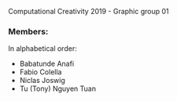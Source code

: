 Computational Creativity 2019 - Graphic group 01

### Members:
In alphabetical order:

- Babatunde Anafi
- Fabio Colella
- Niclas Joswig
- Tu (Tony) Nguyen Tuan
